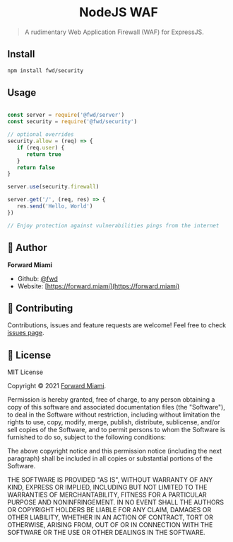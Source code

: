 <h1 align="center">NodeJS WAF</h1>

> A rudimentary Web Application Firewall (WAF) for ExpressJS.

## Install

```sh
npm install fwd/security
```

## Usage

```js

const server = require('@fwd/server')
const security = require('@fwd/security')

// optional overrides
security.allow = (req) => {
   if (req.user) {
      return true
   }
   return false
}

server.use(security.firewall)

server.get('/', (req, res) => {
   res.send('Hello, World')
})

// Enjoy protection against vulnerabilities pings from the internet

```

## 👤 Author

**Forward Miami**

* Github: [@fwd](https://github.com/fwd)
* Website: [https://forward.miami](https://forward.miami)

## 🤝 Contributing

Contributions, issues and feature requests are welcome! Feel free to check [issues page](https://github.com/fwd/auth/issues).

## 📝 License

MIT License

Copyright © 2021 [Forward Miami](https://forward.miami).

Permission is hereby granted, free of charge, to any person obtaining a copy of this software and associated documentation files (the "Software"), to deal in the Software without restriction, including without limitation the rights to use, copy, modify, merge, publish, distribute, sublicense, and/or sell copies of the Software, and to permit persons to whom the Software is furnished to do so, subject to the following conditions:

The above copyright notice and this permission notice (including the next paragraph) shall be included in all copies or substantial portions of the Software.

THE SOFTWARE IS PROVIDED "AS IS", WITHOUT WARRANTY OF ANY KIND, EXPRESS OR IMPLIED, INCLUDING BUT NOT LIMITED TO THE WARRANTIES OF MERCHANTABILITY, FITNESS FOR A PARTICULAR PURPOSE AND NONINFRINGEMENT. IN NO EVENT SHALL THE AUTHORS OR COPYRIGHT HOLDERS BE LIABLE FOR ANY CLAIM, DAMAGES OR OTHER LIABILITY, WHETHER IN AN ACTION OF CONTRACT, TORT OR OTHERWISE, ARISING FROM, OUT OF OR IN CONNECTION WITH THE SOFTWARE OR THE USE OR OTHER DEALINGS IN THE SOFTWARE.
